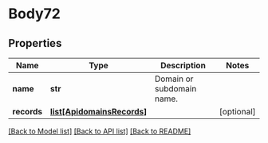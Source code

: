 # Body72

## Properties
Name | Type | Description | Notes
------------ | ------------- | ------------- | -------------
**name** | **str** | Domain or subdomain name. | 
**records** | [**list[ApidomainsRecords]**](ApidomainsRecords.md) |  | [optional] 

[[Back to Model list]](../README.md#documentation-for-models) [[Back to API list]](../README.md#documentation-for-api-endpoints) [[Back to README]](../README.md)

